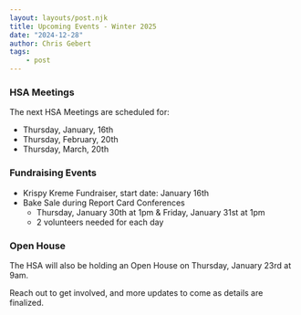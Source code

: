 ```yaml
---
layout: layouts/post.njk
title: Upcoming Events - Winter 2025
date: "2024-12-28"
author: Chris Gebert
tags:
    - post
---
```


### HSA Meetings

The next HSA Meetings are scheduled for:
- Thursday, January, 16th
- Thursday, February, 20th
- Thursday, March, 20th

### Fundraising Events

- Krispy Kreme Fundraiser, start date: January 16th
- Bake Sale during Report Card Conferences
    - Thursday, January 30th at 1pm & Friday, January 31st at 1pm
    - 2 volunteers needed for each day

### Open House

The HSA will also be holding an Open House on Thursday, January 23rd at 9am.

Reach out to get involved, and more updates to come as details are finalized.